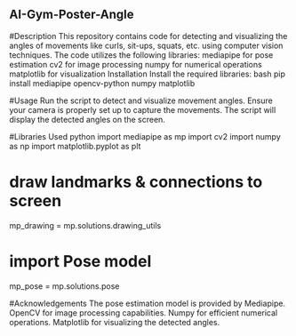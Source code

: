 ## AI-Gym-Poster-Angle

#Description
This repository contains code for detecting and visualizing the angles of movements like curls, sit-ups, squats, etc. using computer vision techniques. The code utilizes the following libraries:
mediapipe for pose estimation
cv2 for image processing
numpy for numerical operations
matplotlib for visualization
Installation
Install the required libraries:
bash
pip install mediapipe opencv-python numpy matplotlib

#Usage
Run the script to detect and visualize movement angles.
Ensure your camera is properly set up to capture the movements.
The script will display the detected angles on the screen.

#Libraries Used
python
import mediapipe as mp
import cv2
import numpy as np
import matplotlib.pyplot as plt

# draw landmarks & connections to screen
mp_drawing = mp.solutions.drawing_utils
# import Pose model
mp_pose = mp.solutions.pose

#Acknowledgements
The pose estimation model is provided by Mediapipe.
OpenCV for image processing capabilities.
Numpy for efficient numerical operations.
Matplotlib for visualizing the detected angles.
